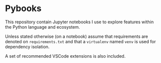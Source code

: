 # Pybooks

This repository contain Jupyter notebooks I use to explore features within the Python language and ecosystem.

Unless stated otherwise (on a notebook) assume that requirements are denoted on `requirements.txt` and that a `virtualenv` named `venv` is used for dependency isolation.

A set of recommended VSCode extensions is also included.

